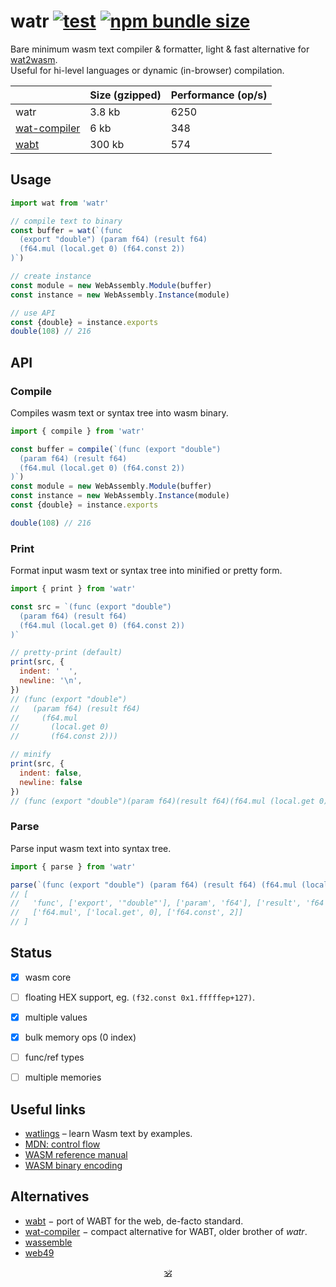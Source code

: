 # watr [![test](https://github.com/audio-lab/watr/actions/workflows/test.js.yml/badge.svg)](https://github.com/audio-lab/watr/actions/workflows/test.js.yml) [![npm bundle size](https://img.shields.io/bundlephobia/minzip/watr/latest?color=brightgreen&label=gzip)](https://bundlephobia.com/package/watr)

Bare minimum wasm text compiler & formatter, light & fast alternative for [wat2wasm](https://github.com/AssemblyScript/wabt.js).<br/>
Useful for hi-level languages or dynamic (in-browser) compilation.<br>

<!-- See [REPL](https://audio-lab.github.io/watr/repl.html).-->

&nbsp; | Size (gzipped) | Performance (op/s)
---|---|---
watr | 3.8 kb | 6250
[wat-compiler](https://github.com/stagas/wat-compiler) | 6 kb | 348
[wabt](https://github.com/AssemblyScript/wabt.js) | 300 kb | 574

## Usage

```js
import wat from 'watr'

// compile text to binary
const buffer = wat(`(func
  (export "double") (param f64) (result f64)
  (f64.mul (local.get 0) (f64.const 2))
)`)

// create instance
const module = new WebAssembly.Module(buffer)
const instance = new WebAssembly.Instance(module)

// use API
const {double} = instance.exports
double(108) // 216
```

## API

### Compile

Compiles wasm text or syntax tree into wasm binary.

```js
import { compile } from 'watr'

const buffer = compile(`(func (export "double")
  (param f64) (result f64)
  (f64.mul (local.get 0) (f64.const 2))
)`)
const module = new WebAssembly.Module(buffer)
const instance = new WebAssembly.Instance(module)
const {double} = instance.exports

double(108) // 216
```

### Print

Format input wasm text or syntax tree into minified or pretty form.

```js
import { print } from 'watr'

const src = `(func (export "double")
  (param f64) (result f64)
  (f64.mul (local.get 0) (f64.const 2))
)`

// pretty-print (default)
print(src, {
  indent: '  ',
  newline: '\n',
})
// (func (export "double")
//   (param f64) (result f64)
//     (f64.mul
//       (local.get 0)
//       (f64.const 2)))

// minify
print(src, {
  indent: false,
  newline: false
})
// (func (export "double")(param f64)(result f64)(f64.mul (local.get 0)(f64.const 2)))
```

### Parse

Parse input wasm text into syntax tree.

```js
import { parse } from 'watr'

parse(`(func (export "double") (param f64) (result f64) (f64.mul (local.get 0) (f64.const 2)))`)
// [
//   'func', ['export', '"double"'], ['param', 'f64'], ['result', 'f64'],
//   ['f64.mul', ['local.get', 0], ['f64.const', 2]]
// ]
```

## Status

* [x] wasm core
* [ ] floating HEX support, eg. `(f32.const 0x1.fffffep+127)`.
* [x] multiple values
* [x] bulk memory ops (0 index)
* [ ] func/ref types
* [ ] multiple memories


<!--
## Projects using watr

* [auro](https://github.com/audio-lab/auro) – audio processing language
-->

## Useful links

* [watlings](https://github.com/EmNudge/watlings) – learn Wasm text by examples.
* [MDN: control flow](https://developer.mozilla.org/en-US/docs/WebAssembly/Reference/Control_flow)
* [WASM reference manual](https://github.com/sunfishcode/wasm-reference-manual/blob/master/WebAssembly.md#loop)
* [WASM binary encoding](https://github.com/WebAssembly/design/blob/main/BinaryEncoding.md)

<!--
## Refs

* [mdn wasm text format](https://developer.mozilla.org/en-US/docs/WebAssembly/Understanding_the_text_format)
* [wasm reference manual](https://github.com/sunfishcode/wasm-reference-manual/blob/master/WebAssembly.md)
* [wabt source search](https://github.com/WebAssembly/wabt/search?p=5&q=then)
* [wat control flow](https://developer.mozilla.org/en-US/docs/WebAssembly/Reference/Control_flow)
* [ontouchstart wasm book](https://ontouchstart.pages.dev/chapter_wasm_binary)
* [hackernoon](https://web.archive.org/web/20210215171830/https://hackernoon.com/webassembly-binary-format-explained-part-2-hj1t33yp?source=rss)
* [webassemblyjs](https://github.com/xtuc/webassemblyjs)
* [chasm](https://github.com/ColinEberhardt/chasm/blob/master/src/encoding.ts)
* [WebBS](https://github.com/j-s-n/WebBS)
* [leb128a](https://github.com/minhducsun2002/leb128/blob/master/src/index.ts)
* [leb128b](https://github.com/shmishtopher/wasm-LEB128/tree/master/esm)
-->

## Alternatives

* [wabt](https://www.npmjs.com/package/wabt) − port of WABT for the web, de-facto standard.
* [wat-compiler](https://www.npmjs.com/package/wat-compiler) − compact alternative for WABT, older brother of _watr_.
* [wassemble](https://github.com/wingo/wassemble)
* [web49](https://github.com/FastVM/Web49)

<p align=center><a href="https://github.com/krsnzd/license/">🕉</a></p>
